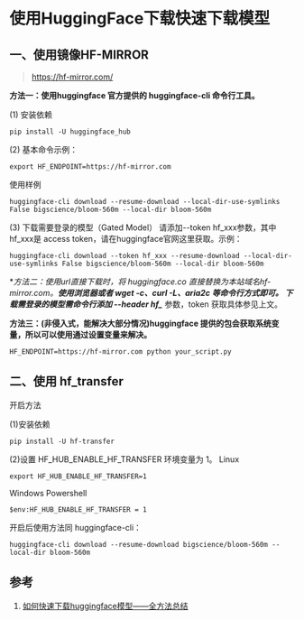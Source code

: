 # 使用HuggingFace下载快速下载模型

## 一、使用镜像HF-MIRROR
> https://hf-mirror.com/

**方法一：使用huggingface 官方提供的 huggingface-cli 命令行工具。**

(1) 安装依赖
```
pip install -U huggingface_hub
```
(2) 基本命令示例：
```
export HF_ENDPOINT=https://hf-mirror.com
```

使用样例
```
huggingface-cli download --resume-download --local-dir-use-symlinks False bigscience/bloom-560m --local-dir bloom-560m
```
(3) 下载需要登录的模型（Gated Model）
请添加--token hf_xxx参数，其中hf_xxx是 access token，请在huggingface官网这里获取。示例：
```
huggingface-cli download --token hf_xxx --resume-download --local-dir-use-symlinks False bigscience/bloom-560m --local-dir bloom-560m
```

**方法二：使用url直接下载时，将 huggingface.co 直接替换为本站域名hf-mirror.com。**使用浏览器或者 wget -c、curl -L、aria2c 等命令行方式即可。
下载需登录的模型需命令行添加 --header hf_*** 参数，token 获取具体参见上文。

**方法三：(非侵入式，能解决大部分情况)huggingface 提供的包会获取系统变量，所以可以使用通过设置变量来解决。**
```
HF_ENDPOINT=https://hf-mirror.com python your_script.py
```


## 二、使用 hf_transfer

开启方法

(1)安装依赖
```
pip install -U hf-transfer
```
(2)设置 HF_HUB_ENABLE_HF_TRANSFER 环境变量为 1。
Linux
```
export HF_HUB_ENABLE_HF_TRANSFER=1
```

Windows Powershell
```
$env:HF_HUB_ENABLE_HF_TRANSFER = 1
```

开启后使用方法同 huggingface-cli：
```
huggingface-cli download --resume-download bigscience/bloom-560m --local-dir bloom-560m
```

## 参考
1. [如何快速下载huggingface模型——全方法总结](https://zhuanlan.zhihu.com/p/663712983)
